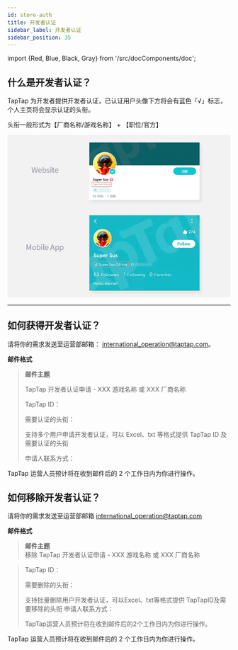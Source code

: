 ```yaml
---
id: store-auth
title: 开发者认证
sidebar_label: 开发者认证
sidebar_position: 35
---
```

import {Red, Blue, Black, Gray} from '/src/docComponents/doc';


## 什么是开发者认证？

TapTap 为开发者提供开发者认证，已认证用户头像下方将会有蓝色「<Blue>√</Blue>」标志，个人主页将会显示认证的头衔。  

头衔一般形式为【厂商名称/游戏名称】 + 【职位/官方】

![](/img/developer-verification-en.png)

---

## 如何获得开发者认证？ 

请将你的需求发送至运营部邮箱：
[international_operation@taptap.com](mailto:international_operation@taptap.com)。  

**邮件格式**

> **邮件主题**
> 
> TapTap 开发者认证申请  -  XXX 游戏名称  或  XXX 厂商名称   
>
> TapTap ID：
>  
> 需要认证的头衔：  
>
> <Gray>支持多个用户申请开发者认证，可以 Excel、txt 等格式提供 TapTap ID 及需要认证的头衔</Gray>​  
>
> 申请人联系方式：  

TapTap 运营人员预计将在收到邮件后的 2 个工作日内为你进行操作。
## 如何移除开发者认证？ 

请将你的需求发送至运营部邮箱
[international_operation@taptap.com](mailto:international_operation@taptap.com)

**邮件格式**

> **邮件主题**  
> 移除 TapTap 开发者认证申请  -  XXX 游戏名称  或  XXX 厂商名称  

> TapTap ID：  
>
> 需要删除的头衔：
>
> 支持批量删除用户开发者认证，可以Excel、txt等格式提供
> TapTapID及需要移除的头衔 申请人联系方式：
>
> TapTap运营人员预计将在收到邮件后的2个工作日内为你进行操作。

TapTap 运营人员预计将在收到邮件后的 2 个工作日内为你进行操作。